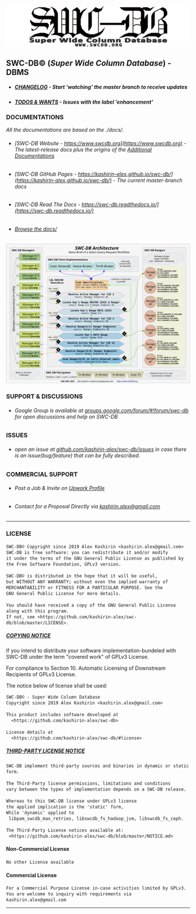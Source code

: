 
![SWC-DB](header.svg)

## SWC-DB© (_Super Wide Column Database_) - DBMS



* ##### [CHANGELOG](https://github.com/kashirin-alex/swc-db/blob/master/CHANGELOG.md) _- Start 'watching' the master branch to receive updates_

* ##### [TODOS & WANTS](https://github.com/kashirin-alex/swc-db/labels/enhancement) _- Issues with the label 'enhancement'_


### DOCUMENTATIONS

_All the documentations are based on the ./docs/_.

* ###### [SWC-DB Website - https://www.swcdb.org](https://www.swcdb.org) - The latest-release docs plus the origins of the [Additional Documentations](https://www.swcdb.org/additional-docs/)

* ###### [SWC-DB GitHub Pages - https://kashirin-alex.github.io/swc-db/](https://kashirin-alex.github.io/swc-db/) - The current master-branch docs

* ###### [SWC-DB Read The Docs - https://swc-db.readthedocs.io/](https://swc-db.readthedocs.io/)

* ###### [Browse the docs/](https://github.com/kashirin-alex/swc-db/blob/master/docs/)
![SWC-DB_Architecture_brief-select-query](docs/SWC-DB_Architecture_brief-select-query.svg)




### SUPPORT & DISCUSSIONS
* ###### Google Group is available at [groups.google.com/forum/#!forum/swc-db](https://groups.google.com/forum/#!forum/swc-db) for open discussions and help on SWC-DB





### ISSUES
* ###### open an issue at [github.com/kashirin-alex/swc-db/issues](https://github.com/kashirin-alex/swc-db/issues) in case there is an issue(bug/feature) that can be fully described.





### COMMERCIAL SUPPORT
* ###### Post a Job & Invite on [Upwork Profile](https://www.upwork.com/o/profiles/users/~016a24b743cc810aea/?s=1031626811434844160)
* ###### Contact for a Proposal Directly via kashirin.alex@gmail.com





***


### LICENSE

    SWC-DB© Copyright since 2019 Alex Kashirin <kashirin.alex@gmail.com>
    SWC-DB is free software: you can redistribute it and/or modify
    it under the terms of the GNU General Public License as published by
    the Free Software Foundation, GPLv3 version.

    SWC-DB© is distributed in the hope that it will be useful,
    but WITHOUT ANY WARRANTY; without even the implied warranty of
    MERCHANTABILITY or FITNESS FOR A PARTICULAR PURPOSE. See the
    GNU General Public License for more details.

    You should have received a copy of the GNU General Public License
    along with this program.
    If not, see <https://github.com/kashirin-alex/swc-db/blob/master/LICENSE>.


##### [COPYING NOTICE](COPYING.md)

If you intend to distribute your software implementation-bundeled with SWC-DB under the term "covered work" of GPLv3 License.

For compliance to Section 10. Automatic Licensing of Downstream Recipients of GPLv3 License.

The notice below of license shall be used:

    SWC-DB© - Super Wide Column Database
    Copyright since 2019 Alex Kashirin <kashirin.alex@gmail.com>

    This product includes software developed at
      <https://github.com/kashirin-alex/swc-db>

    License details at
      <https://github.com/kashirin-alex/swc-db/#license>



##### [THIRD-PARTY LICENSE NOTICE](NOTICE.md)

    SWC-DB implement third-party sources and binaries in dynamic or static form.

    The Third-Party license permissions, limitations and conditions
    vary between the types of implementation depends on a SWC-DB release.

    Whereas to this SWC-DB license under GPLv3 license
    the applied implication is the 'static' form,
    While 'dynamic' applied to
     libpam_swcdb_max_retries, libswcdb_fs_hadoop_jvm, libswcdb_fs_ceph.

    The Third-Party License notices available at:
     <https://github.com/kashirin-alex/swc-db/blob/master/NOTICE.md>



#### Non-Commercial License

    No other License available

#### Commercial License

    For a Commercial Purpose License in-case activities limited by GPLv3.
    You are welcome to inquiry with requirements via kashirin.alex@gmail.com

***
